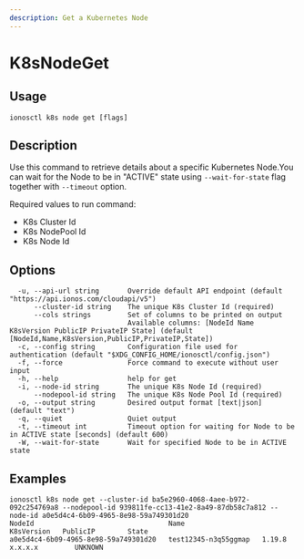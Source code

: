 ```yaml
---
description: Get a Kubernetes Node
---
```


# K8sNodeGet

## Usage

```text
ionosctl k8s node get [flags]
```

## Description

Use this command to retrieve details about a specific Kubernetes Node.You can wait for the Node to be in "ACTIVE" state using `--wait-for-state` flag together with `--timeout` option.

Required values to run command:

* K8s Cluster Id
* K8s NodePool Id
* K8s Node Id

## Options

```text
  -u, --api-url string       Override default API endpoint (default "https://api.ionos.com/cloudapi/v5")
      --cluster-id string    The unique K8s Cluster Id (required)
      --cols strings         Set of columns to be printed on output 
                             Available columns: [NodeId Name K8sVersion PublicIP PrivateIP State] (default [NodeId,Name,K8sVersion,PublicIP,PrivateIP,State])
  -c, --config string        Configuration file used for authentication (default "$XDG_CONFIG_HOME/ionosctl/config.json")
  -f, --force                Force command to execute without user input
  -h, --help                 help for get
  -i, --node-id string       The unique K8s Node Id (required)
      --nodepool-id string   The unique K8s Node Pool Id (required)
  -o, --output string        Desired output format [text|json] (default "text")
  -q, --quiet                Quiet output
  -t, --timeout int          Timeout option for waiting for Node to be in ACTIVE state [seconds] (default 600)
  -W, --wait-for-state       Wait for specified Node to be in ACTIVE state
```

## Examples

```text
ionosctl k8s node get --cluster-id ba5e2960-4068-4aee-b972-092c254769a8 --nodepool-id 939811fe-cc13-41e2-8a49-87db58c7a812 --node-id a0e5d4c4-6b09-4965-8e98-59a749301d20 
NodeId                                 Name                   K8sVersion   PublicIP        State
a0e5d4c4-6b09-4965-8e98-59a749301d20   test12345-n3q55ggmap   1.19.8       x.x.x.x         UNKNOWN
```

